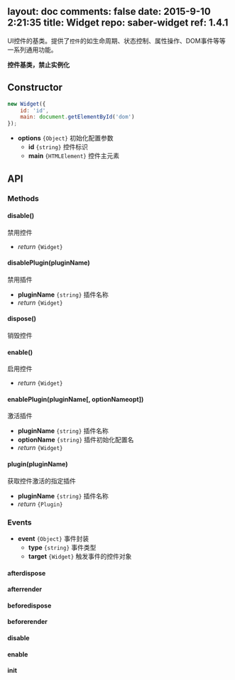 layout: doc
comments: false
date: 2015-9-10 2:21:35
title: Widget
repo: saber-widget
ref: 1.4.1
---

UI控件的基类。提供了`控件`的如生命周期、状态控制、属性操作、DOM事件等等一系列通用功能。

**控件基类，禁止实例化**

## Constructor

```js
new Widget({
    id: 'id',
    main: document.getElementById('dom')
});
```

* **options** `{Object}` 初始化配置参数
    * **id** `{string}` 控件标识
    * **main** `{HTMLElement}` 控件主元素

## API

### Methods

#### disable()

禁用控件

* _return_ `{Widget}`

#### disablePlugin(pluginName) 

禁用插件

* **pluginName** `{string}` 插件名称
* _return_ `{Widget}`

#### dispose()

销毁控件

#### enable() 

启用控件

* _return_ `{Widget}` 

#### enablePlugin(pluginName[, optionNameopt])

激活插件

* **pluginName** `{string}` 插件名称
* **optionName** `{string}` 插件初始化配置名
* _return_ `{Widget}` 


#### plugin(pluginName)

获取控件激活的指定插件

* **pluginName** `{string}` 插件名称
* _return_ `{Plugin}` 

### Events

* **event** `{Object}` 事件封装
    * **type** `{string}` 事件类型
    * **target** `{Widget}` 触发事件的控件对象

#### afterdispose

#### afterrender

#### beforedispose

#### beforerender

#### disable

#### enable

#### init